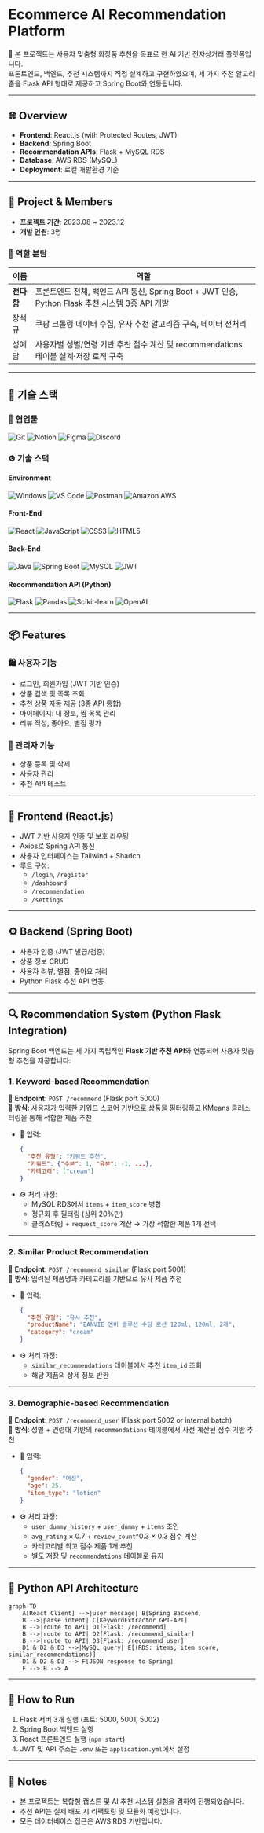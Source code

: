 # Ecommerce AI Recommendation Platform

📌 본 프로젝트는 사용자 맞춤형 화장품 추천을 목표로 한 AI 기반 전자상거래 플랫폼입니다.  
프론트엔드, 백엔드, 추천 시스템까지 직접 설계하고 구현하였으며, 세 가지 추천 알고리즘을 Flask API 형태로 제공하고 Spring Boot와 연동됩니다.

---

## 🌐 Overview

- **Frontend**: React.js (with Protected Routes, JWT)
- **Backend**: Spring Boot
- **Recommendation APIs**: Flask + MySQL RDS
- **Database**: AWS RDS (MySQL)
- **Deployment**: 로컬 개발환경 기준

---

## 📌 Project & Members

- **프로젝트 기간**: 2023.08 ~ 2023.12
- **개발 인원**: 3명

### 👥 역할 분담

| 이름 | 역할 |
|------|------|
| **전다함** | 프론트엔드 전체, 백엔드 API 통신, Spring Boot + JWT 인증, Python Flask 추천 시스템 3종 API 개발 |
| 장석규 | 쿠팡 크롤링 데이터 수집, 유사 추천 알고리즘 구축, 데이터 전처리 |
| 성예담 | 사용자별 성별/연령 기반 추천 점수 계산 및 recommendations 테이블 설계·저장 로직 구축 |

---

## 🧩 기술 스택

### 🤝 협업툴

![Git](https://img.shields.io/badge/Git-F05032?style=flat-square&logo=git&logoColor=white)
![Notion](https://img.shields.io/badge/Notion-000000?style=flat-square&logo=notion&logoColor=white)
![Figma](https://img.shields.io/badge/Figma-F24E1E?style=flat-square&logo=figma&logoColor=white)
![Discord](https://img.shields.io/badge/Discord-5865F2?style=flat-square&logo=discord&logoColor=white)

### ⚙️ 기술 스택

#### Environment
![Windows](https://img.shields.io/badge/Windows-0078D6?style=flat-square&logo=windows&logoColor=white)
![VS Code](https://img.shields.io/badge/VSCode-007ACC?style=flat-square&logo=visualstudiocode&logoColor=white)
![Postman](https://img.shields.io/badge/Postman-FF6C37?style=flat-square&logo=postman&logoColor=white)
![Amazon AWS](https://img.shields.io/badge/AWS-232F3E?style=flat-square&logo=amazonaws&logoColor=white)

#### Front-End
![React](https://img.shields.io/badge/React-61DAFB?style=flat-square&logo=react&logoColor=black)
![JavaScript](https://img.shields.io/badge/JavaScript-F7DF1E?style=flat-square&logo=javascript&logoColor=black)
![CSS3](https://img.shields.io/badge/CSS3-1572B6?style=flat-square&logo=css3&logoColor=white)
![HTML5](https://img.shields.io/badge/HTML5-E34F26?style=flat-square&logo=html5&logoColor=white)

#### Back-End
![Java](https://img.shields.io/badge/Java-007396?style=flat-square&logo=oracle&logoColor=white)
![Spring Boot](https://img.shields.io/badge/SpringBoot-6DB33F?style=flat-square&logo=springboot&logoColor=white)
![MySQL](https://img.shields.io/badge/MySQL-4479A1?style=flat-square&logo=mysql&logoColor=white)
![JWT](https://img.shields.io/badge/JWT-000000?style=flat-square&logo=jsonwebtokens&logoColor=white)

#### Recommendation API (Python)
![Flask](https://img.shields.io/badge/Flask-000000?style=flat-square&logo=flask&logoColor=white)
![Pandas](https://img.shields.io/badge/Pandas-150458?style=flat-square&logo=pandas&logoColor=white)
![Scikit-learn](https://img.shields.io/badge/Scikit--learn-F7931E?style=flat-square&logo=scikitlearn&logoColor=black)
![OpenAI](https://img.shields.io/badge/OpenAI-412991?style=flat-square&logo=openai&logoColor=white)

---


## 📦 Features

### 🛍️ 사용자 기능

- 로그인, 회원가입 (JWT 기반 인증)
- 상품 검색 및 목록 조회
- 추천 상품 자동 제공 (3종 API 통합)
- 마이페이지: 내 정보, 찜 목록 관리
- 리뷰 작성, 좋아요, 별점 평가

### 👑 관리자 기능

- 상품 등록 및 삭제
- 사용자 관리
- 추천 API 테스트

---

## 🧭 Frontend (React.js)

- JWT 기반 사용자 인증 및 보호 라우팅
- Axios로 Spring API 통신
- 사용자 인터페이스는 Tailwind + Shadcn
- 루트 구성:
  - `/login`, `/register`
  - `/dashboard`
  - `/recommendation`
  - `/settings`

---

## ⚙️ Backend (Spring Boot)

- 사용자 인증 (JWT 발급/검증)
- 상품 정보 CRUD
- 사용자 리뷰, 별점, 좋아요 처리
- Python Flask 추천 API 연동

---

## 🔍 Recommendation System (Python Flask Integration)

Spring Boot 백엔드는 세 가지 독립적인 **Flask 기반 추천 API**와 연동되어 사용자 맞춤형 추천을 제공합니다:

### 1. **Keyword-based Recommendation**  
📍 **Endpoint**: `POST /recommend` (Flask port 5000)  
📘 **방식**: 사용자가 입력한 키워드 스코어 기반으로 상품을 필터링하고 KMeans 클러스터링을 통해 적합한 제품 추천

- 🔢 입력:  
  ```json
  {
    "추천 유형": "키워드 추천",
    "키워드": {"수분": 1, "유분": -1, ...},
    "카테고리": ["cream"]
  }
  ```
- ⚙️ 처리 과정:
  - MySQL RDS에서 `items` + `item_score` 병합
  - 정규화 후 필터링 (상위 20%만)
  - 클러스터링 + `request_score` 계산 → 가장 적합한 제품 1개 선택

---

### 2. **Similar Product Recommendation**  
📍 **Endpoint**: `POST /recommend_similar` (Flask port 5001)  
📘 **방식**: 입력된 제품명과 카테고리를 기반으로 유사 제품 추천

- 🔢 입력:  
  ```json
  {
    "추천 유형": "유사 추천",
    "productName": "EANVIE 엔비 솔루션 수딩 로션 120ml, 120ml, 2개",
    "category": "cream"
  }
  ```
- ⚙️ 처리 과정:
  - `similar_recommendations` 테이블에서 추천 `item_id` 조회
  - 해당 제품의 상세 정보 반환

---

### 3. **Demographic-based Recommendation**  
📍 **Endpoint**: `POST /recommend_user` (Flask port 5002 or internal batch)  
📘 **방식**: 성별 + 연령대 기반의 `recommendations` 테이블에서 사전 계산된 점수 기반 추천

- 🔢 입력:  
  ```json
  {
    "gender": "여성",
    "age": 25,
    "item_type": "lotion"
  }
  ```
- ⚙️ 처리 과정:
  - `user_dummy_history` + `user_dummy` + `items` 조인
  - `avg_rating` × 0.7 + `review_count`^0.3 × 0.3 점수 계산
  - 카테고리별 최고 점수 제품 1개 추천
  - 별도 저장 및 `recommendations` 테이블로 유지

---

## 🧩 Python API Architecture

```mermaid
graph TD
    A[React Client] -->|user message| B[Spring Backend]
    B -->|parse intent| C[KeywordExtractor GPT-API]
    B -->|route to API| D1[Flask: /recommend]
    B -->|route to API| D2[Flask: /recommend_similar]
    B -->|route to API| D3[Flask: /recommend_user]
    D1 & D2 & D3 -->|MySQL query| E[(RDS: items, item_score, similar_recommendations)]
    D1 & D2 & D3 --> F[JSON response to Spring]
    F --> B --> A
```

---

## 🚀 How to Run

1. Flask 서버 3개 실행 (포트: 5000, 5001, 5002)
2. Spring Boot 백엔드 실행
3. React 프론트엔드 실행 (`npm start`)
4. JWT 및 API 주소는 `.env` 또는 `application.yml`에서 설정

---

## 📌 Notes

- 본 프로젝트는 복합형 캡스톤 및 AI 추천 시스템 실험을 겸하여 진행되었습니다.
- 추천 API는 실제 배포 시 리팩토링 및 모듈화 예정입니다.
- 모든 데이터베이스 접근은 AWS RDS 기반입니다.
